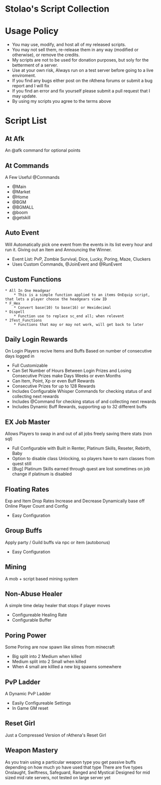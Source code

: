 Stolao's Script Collection
=======

Usage Policy
=======
* You may use, modify, and host all of my released scripts.
* You may not sell them, re-release them in any way (modified or otherwise), or remove the credits.
* My scripts are not to be used for donation purposes, but soly for the betterment of a server.
* Use at your own risk, Always run on a test server before going to a live enviroment.
* If you find any bugs either post on the rAthena forums or submit a bug report and I will fix
* If you find an error and fix yourself please submit a pull request that I may update.
* By using my scripts you agree to the terms above

Script List
=======

At Afk
---------
An @afk command for optional points

At Commands
---------
A Few Useful @Commands
  * @Main
  * @Market
  * @Home
  * @BGM
  * @BGMALL
  * @boom
  * @getskill

Auto Event
---------
Will Automatically pick one event from the events in its list every hour and run it. Giving out an Item and Announcing the Winner.
   * Event List: PvP, Zombie Survival, Dice, Lucky, Poring, Maze, Cluckers
   * Uses Custom Commands, @JoinEvent and @RunEvent

Custom Functions
---------
    * All In One Headgear
        * This is a simple function applied to an items OnEquip script, that lets a player choose the headgears view ID
    * F_Hex
        * Convert base(10) to base(16) or Hexidecimal
    * Dispell
        * Function use to replace sc_end all; when relevent
    * 2Test_Functions
        * Functions that may or may not work, will get back to later

Daily Login Rewards
---------
On Login Players recive Items and Buffs Based on number of consecutive days logged in
   * Full Customizable
   * Can Set Number of Hours Between Login Prizes and Losing Consecutive Prizes make Days Weeks or even Months
   * Can Item, Point, Xp or even Buff Rewards
   * Consecutive Prizes for up to 128 Rewards
   * Includes Configurable Whisper Commands for checking status of and collecting next rewards
   * Includes @Command for checking status of and collecting next rewards
   * Includes Dynamic Buff Rewards, supporting up to 32 different buffs

EX Job Master
---------
Allows Players to swap in and out of all jobs freely saving there stats (non sql)
   * Full Configurable with Built in Renter, Platinum Skills, Reseter, Rebirth, Baby
   * Option to disable class Unlocking, so players have to earn classes from quest still
   * [Bug] Platinum Skills earned through quest are lost sometimes on job change if platinum is disabled

Floating Rates
---------
Exp and Item Drop Rates Increase and Decrease Dynamically base off Online Player Count and Config
   * Easy Configuration

Group Buffs
---------
Apply party / Guild buffs via npc or item (autobonus)
   * Easy Configuration
 
Mining
---------
A mob + script based mining system

Non-Abuse Healer
---------
A simple time delay healer that stops if player moves
   * Configureable Healing Rate
   * Configurable Buffer

Poring Power
---------
Some Poring are now spawn like slimes from minecraft
   * Big split into 2 Medium when killed
   * Medium split into 2 Small when killed
   * When 4 small are killled a new big spawns somewhere

PvP Ladder
---------
A Dynamic PvP Ladder
   * Easily Configureable Settings
   * In Game GM reset

Reset Girl
---------
Just a Compressed Version of rAthena's Reset Girl
    
Weapon Mastery
---------
As you train using a particular weapon type you get passive buffs depending on how much yo have used that type
   There are five types Onslaught, Swiftness, Safeguard, Ranged and Mystical
   Designed for mid sized mid rate servers, not tested on large server yet

